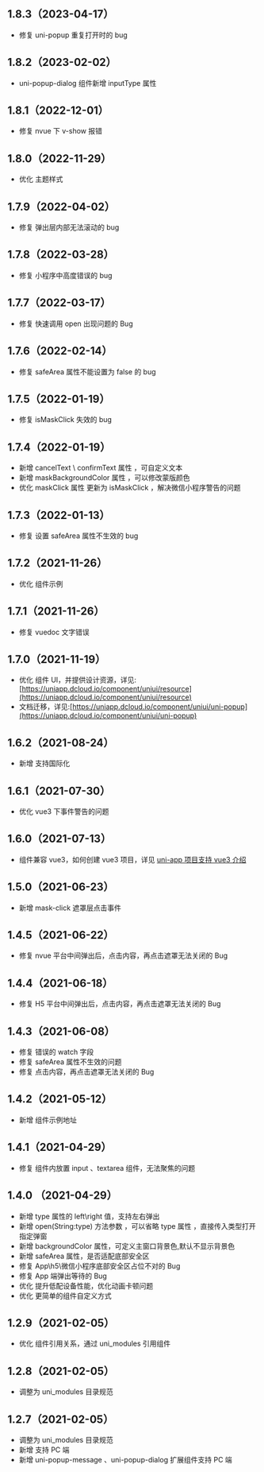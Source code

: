 ## 1.8.3（2023-04-17）

- 修复 uni-popup 重复打开时的 bug

## 1.8.2（2023-02-02）

- uni-popup-dialog 组件新增 inputType 属性

## 1.8.1（2022-12-01）

- 修复 nvue 下 v-show 报错

## 1.8.0（2022-11-29）

- 优化 主题样式

## 1.7.9（2022-04-02）

- 修复 弹出层内部无法滚动的 bug

## 1.7.8（2022-03-28）

- 修复 小程序中高度错误的 bug

## 1.7.7（2022-03-17）

- 修复 快速调用 open 出现问题的 Bug

## 1.7.6（2022-02-14）

- 修复 safeArea 属性不能设置为 false 的 bug

## 1.7.5（2022-01-19）

- 修复 isMaskClick 失效的 bug

## 1.7.4（2022-01-19）

- 新增 cancelText \ confirmText 属性 ，可自定义文本
- 新增 maskBackgroundColor 属性 ，可以修改蒙版颜色
- 优化 maskClick 属性 更新为 isMaskClick ，解决微信小程序警告的问题

## 1.7.3（2022-01-13）

- 修复 设置 safeArea 属性不生效的 bug

## 1.7.2（2021-11-26）

- 优化 组件示例

## 1.7.1（2021-11-26）

- 修复 vuedoc 文字错误

## 1.7.0（2021-11-19）

- 优化 组件 UI，并提供设计资源，详见:[https://uniapp.dcloud.io/component/uniui/resource](https://uniapp.dcloud.io/component/uniui/resource)
- 文档迁移，详见:[https://uniapp.dcloud.io/component/uniui/uni-popup](https://uniapp.dcloud.io/component/uniui/uni-popup)

## 1.6.2（2021-08-24）

- 新增 支持国际化

## 1.6.1（2021-07-30）

- 优化 vue3 下事件警告的问题

## 1.6.0（2021-07-13）

- 组件兼容 vue3，如何创建 vue3 项目，详见 [uni-app 项目支持 vue3 介绍](https://ask.dcloud.net.cn/article/37834)

## 1.5.0（2021-06-23）

- 新增 mask-click 遮罩层点击事件

## 1.4.5（2021-06-22）

- 修复 nvue 平台中间弹出后，点击内容，再点击遮罩无法关闭的 Bug

## 1.4.4（2021-06-18）

- 修复 H5 平台中间弹出后，点击内容，再点击遮罩无法关闭的 Bug

## 1.4.3（2021-06-08）

- 修复 错误的 watch 字段
- 修复 safeArea 属性不生效的问题
- 修复 点击内容，再点击遮罩无法关闭的 Bug

## 1.4.2（2021-05-12）

- 新增 组件示例地址

## 1.4.1（2021-04-29）

- 修复 组件内放置 input 、textarea 组件，无法聚焦的问题

## 1.4.0 （2021-04-29）

- 新增 type 属性的 left\right 值，支持左右弹出
- 新增 open(String:type) 方法参数 ，可以省略 type 属性 ，直接传入类型打开指定弹窗
- 新增 backgroundColor 属性，可定义主窗口背景色,默认不显示背景色
- 新增 safeArea 属性，是否适配底部安全区
- 修复 App\h5\微信小程序底部安全区占位不对的 Bug
- 修复 App 端弹出等待的 Bug
- 优化 提升低配设备性能，优化动画卡顿问题
- 优化 更简单的组件自定义方式

## 1.2.9（2021-02-05）

- 优化 组件引用关系，通过 uni_modules 引用组件

## 1.2.8（2021-02-05）

- 调整为 uni_modules 目录规范

## 1.2.7（2021-02-05）

- 调整为 uni_modules 目录规范
- 新增 支持 PC 端
- 新增 uni-popup-message 、uni-popup-dialog 扩展组件支持 PC 端
